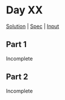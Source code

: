 # Day XX

[Solution](../lib/dayXX.rb) | [Spec](../spec/dayXX_spec.rb) | [Input](../input/dayXX.txt)

## Part 1

Incomplete

## Part 2

Incomplete